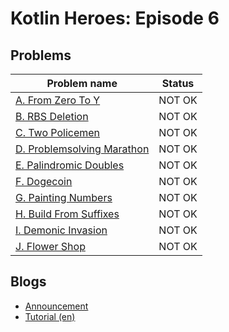 # Kotlin Heroes: Episode 6

## Problems

|Problem name|Status|
|------------|---------|
| [A. From Zero To Y](problems/A._From_Zero_To_Y.md)|NOT OK|
| [B. RBS Deletion](problems/B._RBS_Deletion.md)|NOT OK|
| [C. Two Policemen](problems/C._Two_Policemen.md)|NOT OK|
| [D. Problemsolving Marathon](problems/D._Problemsolving_Marathon.md)|NOT OK|
| [E. Palindromic Doubles](problems/E._Palindromic_Doubles.md)|NOT OK|
| [F. Dogecoin](problems/F._Dogecoin.md)|NOT OK|
| [G. Painting Numbers](problems/G._Painting_Numbers.md)|NOT OK|
| [H. Build From Suffixes](problems/H._Build_From_Suffixes.md)|NOT OK|
| [I. Demonic Invasion](problems/I._Demonic_Invasion.md)|NOT OK|
| [J. Flower Shop](problems/J._Flower_Shop.md)|NOT OK|
## Blogs

- [Announcement](blogs/Announcement.md)
- [Tutorial (en)](blogs/Tutorial_(en).md)
